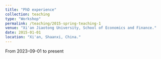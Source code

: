 ```yaml
---
title: "PhD experience"
collection: teaching
type: "Workshop"
permalink: /teaching/2015-spring-teaching-1
venue: "Xi'an Jiaotong University, School of Economics and Finance."
date: 2015-01-01
location: "Xi'an, Shaanxi, China."
---
```


From 2023-09-01 to present
